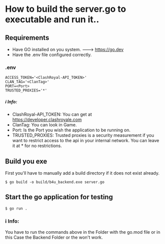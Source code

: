 # How to build the server.go to executable and run it..

## Requirements
- Have GO installed on you system. ---> https://go.dev
- Have the .env file configured correctly.

### .env
```
ACCESS_TOKEN='<ClashRoyal-API_TOKEN>'
CLAN_TAG='<ClanTag>'
PORT=<Port>
TRUSTED_PROXIES='*'
```
##### :information_source: Info:
- ClashRoyal-API_TOKEN: You can get at https://developer.clashroyale.com
- ClanTag: You can look in Game.
- Port: Is the Port you wish the application to be running on.
- TRUSTED_PROXIES: Trusted proxies is a security measurement if you want to restrict access to the api in your internal network. You can leave it at * for no restrictions.


## Build you exe
First you'll have to manually add a build directory if it does not exist already.
```
$ go build -o build/b4u_backend.exe server.go
```

 ## Start the go application for testing
```
$ go run .
```

### :information_source: Info:
You have to run the commands above in the Folder with the go.mod file or in this Case the Backend Folder or the won't work.
